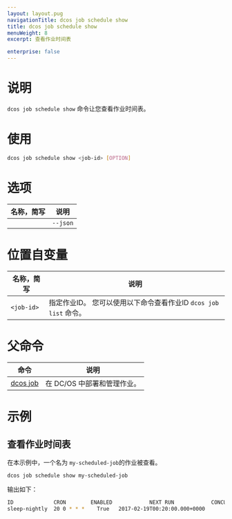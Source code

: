 ```yaml
---
layout: layout.pug
navigationTitle: dcos job schedule show
title: dcos job schedule show
menuWeight: 8
excerpt: 查看作业时间表

enterprise: false
---
```



# 说明
`dcos job schedule show` 命令让您查看作业时间表。

# 使用

```bash
dcos job schedule show <job-id> [OPTION]
```

# 选项

| 名称，简写 | 说明 |
|---------|-------------|
| | `--json` | 打印以 JSON 为格式的列表。|

# 位置自变量

| 名称，简写 | 说明 |
|---------|-------------|
| `<job-id>`   |  指定作业ID。 您可以使用以下命令查看作业ID `dcos job list` 命令。|

# 父命令

| 命令 | 说明 |
|---------|-------------|
|  [dcos job](/cn/1.11/cli/command-reference/dcos-job/)  | 在 DC/OS 中部署和管理作业。|

# 示例

## 查看作业时间表

在本示例中，一个名为 `my-scheduled-job`的作业被查看。

```bash
dcos job schedule show my-scheduled-job
```

输出如下：

```bash
ID             CRON        ENABLED            NEXT RUN            CONCURRENCY POLICY  
sleep-nightly  20 0 * * *    True   2017-02-19T00:20:00.000+0000        ALLOW
```
